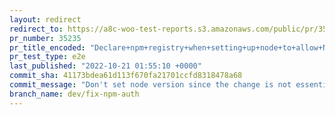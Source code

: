 ```yaml
---
layout: redirect
redirect_to: https://a8c-woo-test-reports.s3.amazonaws.com/public/pr/35235/e2e/index.html
pr_number: 35235
pr_title_encoded: "Declare+npm+registry+when+setting+up+node+to+allow+NPM+auth+to+work"
pr_test_type: e2e
last_published: "2022-10-21 01:55:10 +0000"
commit_sha: 41173bdea61d113f670fa21701ccfd8318478a68
commit_message: "Don't set node version since the change is not essential."
branch_name: dev/fix-npm-auth
---
```

